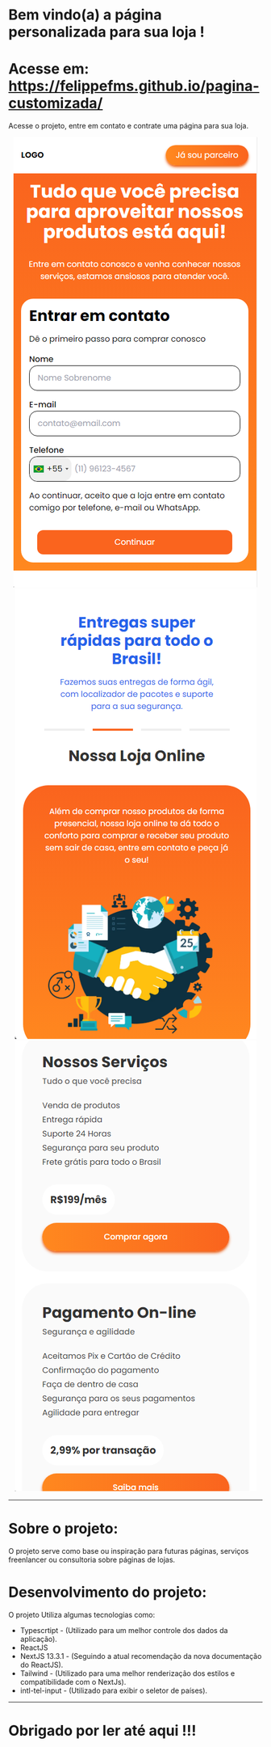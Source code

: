 # Bem vindo(a) a página personalizada para sua loja !

# Acesse em: https://felippefms.github.io/pagina-customizada/

Acesse o projeto, entre em contato e contrate uma página para sua loja.

<div align="center">
  <img src="https://github.com/felippefms/pagina-customizada/blob/main/src/media/imgs/preview1.png?raw=true" alt="Preview 1">
</div>

<div align="center">
  <img src="https://github.com/felippefms/pagina-customizada/blob/main/src/media/imgs/preview2.png?raw=true" alt="Preview 2">
</div>

<div align="center">
  <img src="https://github.com/felippefms/pagina-customizada/blob/main/src/media/imgs/preview3.png?raw=true" alt="Preview 3">
</div>

***

# Sobre o projeto:

O projeto serve como base ou inspiração para futuras páginas, serviços freenlancer ou consultoria sobre páginas de lojas.

# Desenvolvimento do projeto:

O projeto Utiliza algumas tecnologias como: 

- Typescrtipt - (Utilizado para um melhor controle dos dados da aplicação).
- ReactJS
- NextJS 13.3.1 - (Seguindo a atual recomendação da nova documentação do ReactJS).
- Tailwind - (Utilizado para uma melhor renderização dos estilos e compatibilidade com o NextJs).
- intl-tel-input - (Utilizado para exibir o seletor de países).

***

# Obrigado por ler até aqui !!!
